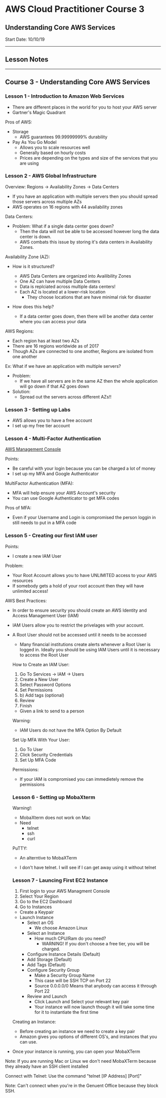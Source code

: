 # AWS Cloud Practitioner Course 3
## Understanding Core AWS Services
Start Date: 10/10/19

---

## Lesson Notes
--- 
## Course 3 - Understanding Core AWS Services
### Lesson 1 - Introduction to Amazon Web Services
- There are different places in the world for you to host your AWS server
- Gartner's Magic Quadrant

Pros of AWS:
  - Storage
    - AWS guarantees 99.99999999% durability
  - Pay As You Go Model
    - Allows you to scale resources well
    - Generally based on hourly costs
    - Prices are depending on the types and size of the services that you are using

### Lesson 2 - AWS Global Infrastructure
Overview:
Regions -> Availability Zones -> Data Centers

- If you have an application with multiple servers then you should spread those servers across multiple AZs
- AWS operates on 16 regions with 44 availability zones


Data Centers:
  - Problem: What if a single data center goes down?
    - Then the data will not be able to be accessed however long the data center is down.
    - AWS combats this issue by storing it's data centers in Availability Zones.

Availability Zone (AZ):
- How is it structured?
  - AWS Data Centers are organized into Availibility Zones
  - One AZ can have multiple Data Centers
  - Data is replciated across multiple data centers!
  - Each AZ is located at a lower-risk location
    - They choose locations that are have minimal risk for disaster

- How does this help?
  - If a data center goes down, then there will be another data center where you can access your data

AWS Regions:
  - Each region has at least two AZs
  - There are 16 regions worldwide as of 2017
  - Though AZs are connected to one another, Regions are isolated from one another

Ex: What if we have an application with multiple servers?
- Problem:
  - If we have all servers are in the same AZ then the whole application will go down if that AZ goes down 
- Solution:
  - Spread out the servers across different AZs!!

### Lesson 3 - Setting up Labs
- AWS allows you to have a free account
- I set up my free tier account


### Lesson 4 - Multi-Factor Authentication
[AWS Management Console](https://aws.amazon.com/console/)

Points:
- Be careful with your login because you can be charged a lot of money
- I set up my MFA and Google Authenticator

MultiFactor Authentication (MFA):
- MFA will help ensure your AWS Account's security
- You can use Google Authenticator to get MFA codes

Pros of MFA:
- Even if your Username and Login is compromised the person loggin in still needs to put in a MFA code

### Lesson 5 - Creating our first IAM user

Points:
- I create a new IAM User

Problem:
- Your Root Account allows you to have UNLIMITED access to your AWS resources
- If somebody gets a hold of your root account then they will have unlimited access!

AWS Best Practices:
- In order to ensure security you should create an AWS Identity and Access Management User (IAM)
- IAM Users allow you to restrict the privelages with your account.
- A Root User should not be accessed until it needs to be accessed
  - Many financial institutions create alerts whenever a Root User is logged in.  Ideally you should be using IAM Users until it is necessary to access the Root User

  How to Create an IAM User:
  1. Go To Services -> IAM -> Users
  2. Create a New User
  3. Select Password Options
  4. Set Permissions
  4. b) Add tags (optional)
  5. Review
  6. Finish
    - Given a link to send to a person

  Warning:
  - IAM Users do not have the MFA Option By Default

  Set Up MFA With Your User:
  1. Go To User
  2. Click Security Credentials
  3. Set Up MFA Code

  Permissions:
  - If your IAM is compromised you can immedietely remove the permissions

  ### Lesson 6 -  Setting up MobaXterm

  Warning!:
  - MobaXterm does not work on Mac
  - Need
    - telnet
    - ssh
    - curl

  PuTTY:
  - An alterntive to MobaXTerm

  - I don't have telnet.  I will see if I can get away using it without telnet



  ### Lesson 7  -  Launcing First EC2 Instance
  1. First login to your AWS Managment Console
  2. Select Your Region
  3. Go to the EC2 Dashboard
  4. Go to Instances
    - Create a Keypair
    - Launch Instance
      - Select an OS
        - We choose Amazon Linux
      - Select an Instance
        - How much CPU/Ram do you need?
          - WARNING! If you don't choose a free tier, you will be charged.
      - Configure Instance Details (Default)
      - Add Storage (Default)
      - Add Tags (Default)
      - Configure Security Group
        - Make a Security Group Name
        - This case will be SSH TCP on Port 22
        -   Source 0.0.0.0/0 Means that anybody can access it through Port 22
      - Review and Launch
        - Click Launch and Select your relevant key pair
        - Your instance will now launch though it will take some time for it to instantiate the first time

  Creating an Instance:
  - Before creating an instance we need to create a key pair
  - Amazon gives you options of different OS's, and instances that you can use.
- Once your instance is running, you can open your MobaXTerm

Note:  If you are running Mac or Linux we don't need MobaXTerm because they already have an SSH client installed 

Connect with Telnet:
Use the command "telnet [IP Address] [Port]"

Note:
Can't connect when you're in the Genuent Office because they block SSH.
